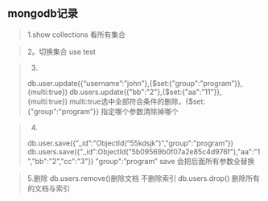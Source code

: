 ## mongodb记录
>1.show collections 看所有集合

>2。切换集合 use test

>3.
>db.user.update({“username”:”john”},{$set:{"group":"program”}},{multi:true})
>db.users.update({"bb":"2"},{$set:{"aa":"11"}},{multi:true})
>multi:true选中全部符合条件的删除，{$set:{"group":"program”}} 指定哪个参数清除掉哪个

>4.
>db.user.save({“_id”:"ObjectId(“55kdsjk”)","group":"program”})
>db.users.save({"_id":ObjectId("5b09569b0f07a2e85c4d976f"),"aa":"1","bb":"2","cc":"3"})
>"group":”program” save 会把后面所有参数全替换

>5.删除
>db.users.remove()删除文档 不删除索引
>db.users.drop() 删除所有的文档与索引



